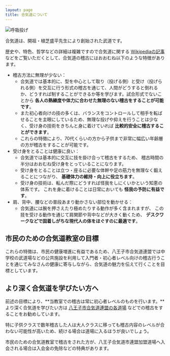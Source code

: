 ```yaml
---
layout: page
title: 合気道について
---
```


![呼吸投げ](https://1.bp.blogspot.com/-7WHYOxqmi0o/WMTLYdfuflI/AAAAAAAAHto/gUKkja2-6AIUis4T0Qb95OFdv8xrcsFGACLcB/s640/Kokyunage_201610.JPG)

合気道は、開祖・植芝盛平先生により創始された武道です。

歴史や、特色、哲学などの詳細は複雑ですので合気道に関する [Wikipediaの記事](https://ja.wikipedia.org/wiki/%E5%90%88%E6%B0%97%E9%81%93) などをご覧いただくとして、合気道の稽古にはおおむね以下のような特徴があります。

* 稽古方法に無理が少ない：
    * 合気道では基本的に、型を中心として取り（投げる側）と受け（投げられる側）を交互に行う形式の稽古を通じて、人間がどうすると倒れるか、どうすれば制することができるか等を学びます。試合形式でないことから **各人の熟練度や体力に合わせた無理のない稽古をすることが可能です**。
    * また初心者向けの技の多くは、バランスをコントロールして相手を転ばせることを主眼にしているため、無理な投げや抑えを行うことは少なく、受け身の技術をきちんと身に着けていれば **比較的安全に稽古することができます**。
    * これらの特徴により、70代くらいの方から子供まで非常に幅広い年齢層の方が稽古をすることが可能です。
* 受け身をとることは健康に良い：
    * 合気道では基本的に交互に技を掛け合って稽古をするため、
      稽古時間の半分はおおむね受け身をとっていることになります。
    * 受け身をとることは立つ・座るに必要な体幹や足の筋力を無理なく鍛えることにつながり、
      **基礎体力の維持・向上に役立ちます**。
    * 受け身の技術は、転んだ際にどうすれば怪我をしにくいかという知恵の体系です。
      これを身に着けることは日常においても **怪我の予防に有益です**。
* 肩、背中、腰などの普段あまり動かさない部位を動かせる：
    * 合気道には腕を押さえたり極めたりする動作が多く含まれますが、
      この技を受ける動作を通じて肩関節や背中などが大きく動くため、
      **デスクワークなどで固着しがちな現代人の体をほぐすのに最適です**。

## 市民のための合気道教室の目標

これらの特徴は、市民の健康増進に有益であるため、八王子市合気道連盟では中学校の武道場などの公共施設を利用して入門者・初心者レベル向けの稽古行うことを通じてみなさんの健康に寄与しながら、合気道の魅力を伝えて行くことを目標としています。

## より深く合気道を学びたい方へ

前述の目標により、**当教室での稽古は常に初心者レベルのものを行います。**より深く合気道を学びたい方は [八王子市合気道連盟の各道場](dojo.html) などでの稽古をすることをお勧めしています。

特に子供クラスで数年稽古した人は大人クラスに移っても稽古内容のレベルが合わない可能性が高いため、続ける場合は道場に入るほうが良いでしょう。

市民のための合気道教室で稽古をされた方が、八王子合気道市連盟加盟道場へ入会される場合は入会金の免除などの特典があります。
